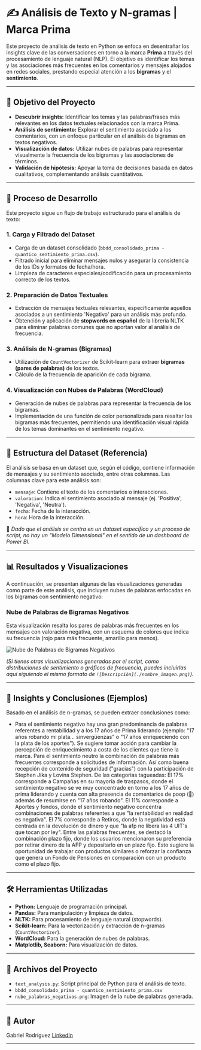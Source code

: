# ✍️ Análisis de Texto y N-gramas | Marca Prima

Este proyecto de análisis de texto en Python se enfoca en desentrañar los insights clave de las conversaciones en torno a la marca **Prima** a través del procesamiento de lenguaje natural (NLP). El objetivo es identificar los temas y las asociaciones más frecuentes en los comentarios y mensajes alojados en redes sociales, prestando especial atención a los **bigramas** y el **sentimiento**.

---

## 🎯 Objetivo del Proyecto

-   **Descubrir insights:** Identificar los temas y las palabras/frases más relevantes en los datos textuales relacionados con la marca Prima.
-   **Análisis de sentimiento:** Explorar el sentimiento asociado a los comentarios, con un enfoque particular en el análisis de bigramas en textos negativos.
-   **Visualización de datos:** Utilizar nubes de palabras para representar visualmente la frecuencia de los bigramas y las asociaciones de términos.
-   **Validación de hipótesis:** Apoyar la toma de decisiones basada en datos cualitativos, complementando análisis cuantitativos.

---

## 🧪 Proceso de Desarrollo

Este proyecto sigue un flujo de trabajo estructurado para el análisis de texto:

### 1. Carga y Filtrado del Dataset
-   Carga de un dataset consolidado (`bbdd_consolidado_prima - quantico_sentimiento_prima.csv`).
-   Filtrado inicial para eliminar mensajes nulos y asegurar la consistencia de los IDs y formatos de fecha/hora.
-   Limpieza de caracteres especiales/codificación para un procesamiento correcto de los textos.

### 2. Preparación de Datos Textuales
-   Extracción de mensajes textuales relevantes, específicamente aquellos asociados a un sentimiento 'Negativo' para un análisis más profundo.
-   Obtención y aplicación de **stopwords en español** de la librería NLTK para eliminar palabras comunes que no aportan valor al análisis de frecuencia.

### 3. Análisis de N-gramas (Bigramas)
-   Utilización de `CountVectorizer` de Scikit-learn para extraer **bigramas (pares de palabras)** de los textos.
-   Cálculo de la frecuencia de aparición de cada bigrama.

### 4. Visualización con Nubes de Palabras (WordCloud)
-   Generación de nubes de palabras para representar la frecuencia de los bigramas.
-   Implementación de una función de color personalizada para resaltar los bigramas más frecuentes, permitiendo una identificación visual rápida de los temas dominantes en el sentimiento negativo.

---

## 🧱 Estructura del Dataset (Referencia)

El análisis se basa en un dataset que, según el código, contiene información de mensajes y su sentimiento asociado, entre otras columnas. Las columnas clave para este análisis son:

-   `mensaje`: Contiene el texto de los comentarios o interacciones.
-   `valoracion`: Indica el sentimiento asociado al mensaje (ej. 'Positiva', 'Negativa', 'Neutra').
-   `fecha`: Fecha de la interacción.
-   `hora`: Hora de la interacción.

📌 *Dado que el análisis se centra en un dataset específico y un proceso de script, no hay un "Modelo Dimensional" en el sentido de un dashboard de Power BI.*

---

## 📊 Resultados y Visualizaciones

A continuación, se presentan algunas de las visualizaciones generadas como parte de este análisis, que incluyen nubes de palabras enfocadas en los bigramas con sentimiento negativo:

### Nube de Palabras de Bigramas Negativos
Esta visualización resalta los pares de palabras más frecuentes en los mensajes con valoración negativa, con un esquema de colores que indica su frecuencia (rojo para más frecuente, amarillo para menos).

![Nube de Palabras de Bigramas Negativos](./nube_palabras_negativos.png)

*(Si tienes otras visualizaciones generadas por el script, como distribuciones de sentimiento o gráficos de frecuencia, puedes incluirlas aquí siguiendo el mismo formato de `![Descripción](./nombre_imagen.png)`).*

---

## 🧠 Insights y Conclusiones (Ejemplos)

Basado en el análisis de n-gramas, se pueden extraer conclusiones como:

- Para el sentimiento negativo hay una gran predominancia de palabras referentes a rentabilidad y a los 17 años de Prima liderando (ejemplo: "17 años robando mi plata... sinvergüenzas" o "17 años enriqueciendo con la plata de los aportes"). Se sugiere tomar acción para cambiar la percepción de enriquecimiento a costa de los clientes que tiene la marca.
Para el sentimiento neutro la combinación de palabras más frecuentes corresponde a solicitudes de información. Así como buena recepción de contenido de seguridad ("gracias") con la participación de Stephen Jika y Lovina Stephen.
De las categorias tagueadas:
El 17% corresponde a Campañas en su mayoría de traspasos, donde el sentimiento negativo se ve muy concentrado en torno a los 17 años de prima liderando y cuenta con alta presencia de comentarios de poop (💩) además de resumirse en "17 años robando".
El 11% corresponde a Aportes y fondos, donde el sentimiento negativo concentra combinaciones de palabras referentes a que "la rentabilidad en realidad es negativa".
El 7% corresponde a Retiros, donde la negatividad está centrada en la devolución de dinero y que "la afp no libera las 4 UIT's que tocan por ley".
Entre las palabras frecuentes, se destacó la combinación plazo fijo, donde los usuarios mencionaron su preferencia por retirar dinero de la AFP y depositarlo en un plazo fijo. Esto sugiere la oportunidad de trabajar con productos similares o reforzar la confianza que genera un Fondo de Pensiones en comparación con un producto como el plazo fijo.
---

## 🛠️ Herramientas Utilizadas

-   **Python:** Lenguaje de programación principal.
-   **Pandas:** Para manipulación y limpieza de datos.
-   **NLTK:** Para procesamiento de lenguaje natural (stopwords).
-   **Scikit-learn:** Para la vectorización y extracción de n-gramas (`CountVectorizer`).
-   **WordCloud:** Para la generación de nubes de palabras.
-   **Matplotlib, Seaborn:** Para visualización de datos.

---

## 📄 Archivos del Proyecto

-   `text_analysis.py`: Script principal de Python para el análisis de texto.
-   `bbdd_consolidado_prima - quantico_sentimiento_prima.csv`
-   `nube_palabras_negativos.png`: Imagen de la nube de palabras generada.

---

## 👤 Autor

Gabriel Rodríguez
[LinkedIn](https://www.linkedin.com/in/gabriel-rodr%C3%ADguez-4b4a6216b/)

---

